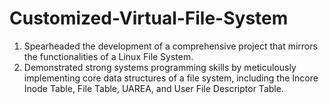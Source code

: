# Customized-Virtual-File-System

1. Spearheaded the development of a comprehensive project that mirrors the functionalities of a Linux File System.
2. Demonstrated strong systems programming skills by meticulously implementing core data structures of a file system, including the Incore Inode Table, File Table, UAREA, and User File Descriptor Table.
